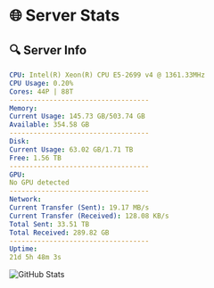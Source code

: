 # 🌐 Server Stats
## 🔍 Server Info
```yaml
CPU: Intel(R) Xeon(R) CPU E5-2699 v4 @ 1361.33MHz
CPU Usage: 0.20%
Cores: 44P | 88T
-----------------------------------
Memory:
Current Usage: 145.73 GB/503.74 GB
Available: 354.58 GB
-----------------------------------
Disk:
Current Usage: 63.02 GB/1.71 TB
Free: 1.56 TB
-----------------------------------
GPU:
No GPU detected
-----------------------------------
Network:
Current Transfer (Sent): 19.17 MB/s
Current Transfer (Received): 128.08 KB/s
Total Sent: 33.51 TB
Total Received: 289.82 GB
-----------------------------------
Uptime:
21d 5h 48m 3s
```
![GitHub Stats](https://img.shields.io/badge/Updated-2025-03-29_03:10:52-blue)